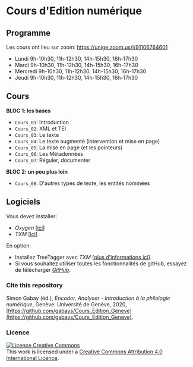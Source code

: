 
# Cours d'Edition numérique

## Programme

Les cours ont lieu sur zoom: https://unige.zoom.us/j/91106764601

* Lundi 9h-10h30, 11h-12h30, 14h-15h30, 16h-17h30
* Mardi 9h-10h30, 11h-12h30, 14h-15h30, 16h-17h30
* Mercredi 9h-10h30, 11h-12h30, 14h-15h30, 16h-17h30
* Jeudi 9h-10h30, 11h-12h30, 14h-15h30, 16h-17h30


## Cours

**BLOC 1: les bases**

* `Cours_01`: Introduction
* `Cours_02`: XML et TEI
* `Cours_03`: Le texte
* `Cours_04`: Le texte augmenté (intervention et mise en page)
* `Cours_05`: La mise en page (et les pointeurs)
* `Cours_06`: Les Métadonnées
* `Cours_07`: Réguler, documenter

**BLOC 2: un peu plus loin**
* `Cours_08`: D'autres types de texte, les entités nommées



## Logiciels

Vous devez installer:

* _Oxygen_ [[ici](https://www.oxygenxml.com/)]
* _TXM_ [[ici](http://textometrie.ens-lyon.fr/spip.php?article60&lang=fr)]

En option:
* Installez TreeTagger avec _TXM_ [[plus d'informations ici](http://txm.sourceforge.net/installtreetagger_fr.html)].
* Si vous souhaitez utiliser toutes les fonctionnalités de gitHub, essayez de télécharger [_GitHub_](https://desktop.github.com/).

### Cite this repository
Simon Gabay (éd.), _Encoder, Analyser - Introduction à la philologie numérique_, Genève: Université de Genève, 2020, [https://github.com/gabays/Cours_Edition_Geneve](https://github.com/gabays/Cours_Edition_Geneve).

### Licence
<a rel="license" href="http://creativecommons.org/licenses/by-sa/4.0/"><img alt="Licence Creative Commons" style="border-width:0" src="https://i.creativecommons.org/l/by-sa/4.0/88x31.png" /></a><br />This work is licensed under a <a rel="license" href="http://creativecommons.org/licenses/by-sa/4.0/">Creative Commons Attribution 4.0 International Licence</a>.
